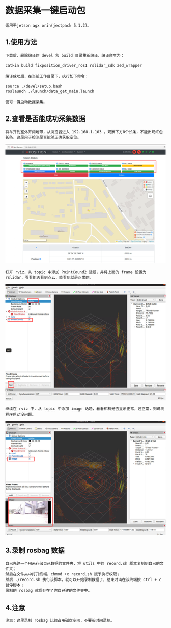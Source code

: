 # 数据采集一键启动包

    适用于jetson agx orin(jectpack 5.1.2)。
    
## 1.使用方法

    下载后，删除编译的 devel 和 build 目录重新编译，编译命令为：
    
    catkin build fixposition_driver_ros1 rslidar_sdk zed_wrapper
    
    编译成功后，在当前工作目录下，执行如下命令：
    
    source ./devel/setup.bash
    roslaunch ./launch/data_get_main.launch
    
    便可一键启动数据采集。

## 2.查看是否能成功采集数据

    将车开到室外开阔地带，从浏览器进入 192.168.1.103 ，观察下方8个长条，不能出现红色长条，这是用于检测是否能够正确获取定位。
![image](https://github.com/ZhaTaoTao/zt_data_get_ws/blob/master/image/image1.png)

    打开 rviz，从 topic 中添加 PointCound2 话题，并将上面的 frame 设置为 rslidar，看看能否看到点云，能看到就是正常的。
![image](https://github.com/ZhaTaoTao/zt_data_get_ws/blob/master/image/image2.png)
    
    继续在 rviz 中，从 topic 中添加 image 话题，看看相机是否显示正常，若正常，则说明程序启动没问题。
![image](https://github.com/ZhaTaoTao/zt_data_get_ws/blob/master/image/image3.png)

## 3.录制 rosbag 数据

    自己先建一个用来存储自己数据的文件夹，将 utils 中的 record.sh 脚本复制到自己的文件夹；
    然后在文件夹中打开终端，chmod +x record.sh 赋予执行权限；
    然后 ./record.sh 执行该脚本，就可以开始录制数据了，结束时请在该终端按 ctrl + c 暂停脚本；
    录制的 rosbag 就保存在了你自己建的文件夹中。

## 4.注意
    注意：这里录制 rosbag 比较占用磁盘空间，不要长时间录制。
